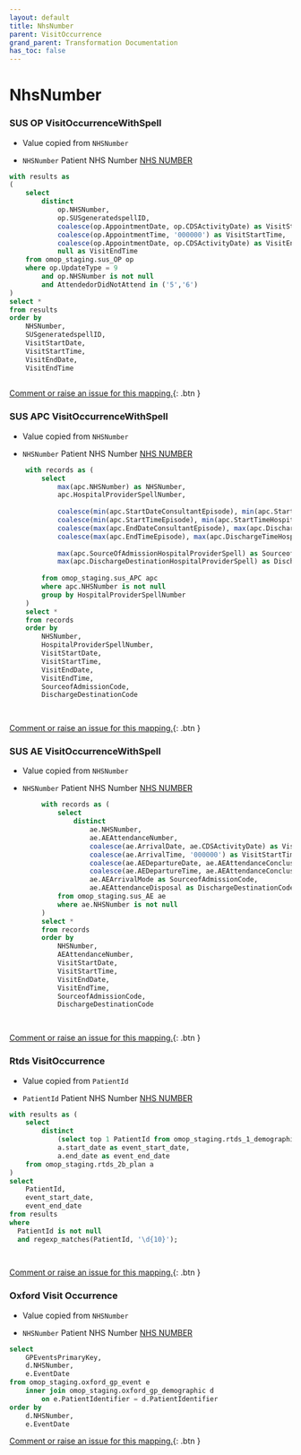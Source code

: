 ```yaml
---
layout: default
title: NhsNumber
parent: VisitOccurrence
grand_parent: Transformation Documentation
has_toc: false
---
```

# NhsNumber
### SUS OP VisitOccurrenceWithSpell
* Value copied from `NHSNumber`

* `NHSNumber` Patient NHS Number [NHS NUMBER]()

```sql
with results as
(
	select
		distinct
			op.NHSNumber,
			op.SUSgeneratedspellID,
			coalesce(op.AppointmentDate, op.CDSActivityDate) as VisitStartDate,  -- visit_start_date
			coalesce(op.AppointmentTime, '000000') as VisitStartTime,  -- visit_start_time
			coalesce(op.AppointmentDate, op.CDSActivityDate) as VisitEndDate,
			null as VisitEndTime
	from omop_staging.sus_OP op
	where op.UpdateType = 9
		and op.NHSNumber is not null
		and AttendedorDidNotAttend in ('5','6')
)
select *
from results
order by 
	NHSNumber,
	SUSgeneratedspellID,
	VisitStartDate, 
	VisitStartTime,
	VisitEndDate,
	VisitEndTime
	
```


[Comment or raise an issue for this mapping.](https://github.com/answerdigital/oxford-omop-data-mapper/issues/new?title=OMOP%20VisitOccurrence%20table%20NhsNumber%20field%20SUS%20OP%20VisitOccurrenceWithSpell%20mapping){: .btn }
### SUS APC VisitOccurrenceWithSpell
* Value copied from `NHSNumber`

* `NHSNumber` Patient NHS Number [NHS NUMBER]()

```sql
	with records as (
		select
			max(apc.NHSNumber) as NHSNumber,
			apc.HospitalProviderSpellNumber,
	
			coalesce(min(apc.StartDateConsultantEpisode), min(apc.StartDateHospitalProviderSpell), min(apc.CDSActivityDate)) as VisitStartDate,
			coalesce(min(apc.StartTimeEpisode), min(apc.StartTimeHospitalProviderSpell), '000000') as VisitStartTime,
			coalesce(max(apc.EndDateConsultantEpisode), max(apc.DischargeDateFromHospitalProviderSpell), max(apc.CDSActivityDate)) as VisitEndDate,
			coalesce(max(apc.EndTimeEpisode), max(apc.DischargeTimeHospitalProviderSpell), '000000') as VisitEndTime,
	
			max(apc.SourceOfAdmissionHospitalProviderSpell) as SourceofAdmissionCode,
			max(apc.DischargeDestinationHospitalProviderSpell) as DischargeDestinationCode
	
		from omop_staging.sus_APC apc
		where apc.NHSNumber is not null
		group by HospitalProviderSpellNumber
	)
	select *
	from records
	order by 
		NHSNumber, 
		HospitalProviderSpellNumber, 
		VisitStartDate, 
		VisitStartTime, 
		VisitEndDate, 
		VisitEndTime, 
		SourceofAdmissionCode, 
		DischargeDestinationCode

	
```


[Comment or raise an issue for this mapping.](https://github.com/answerdigital/oxford-omop-data-mapper/issues/new?title=OMOP%20VisitOccurrence%20table%20NhsNumber%20field%20SUS%20APC%20VisitOccurrenceWithSpell%20mapping){: .btn }
### SUS AE VisitOccurrenceWithSpell
* Value copied from `NHSNumber`

* `NHSNumber` Patient NHS Number [NHS NUMBER]()

```sql
		with records as (
			select  
				distinct
					ae.NHSNumber,
					ae.AEAttendanceNumber,
					coalesce(ae.ArrivalDate, ae.CDSActivityDate) as VisitStartDate,
					coalesce(ae.ArrivalTime, '000000') as VisitStartTime,
					coalesce(ae.AEDepartureDate, ae.AEAttendanceConclusionDate, ae.ArrivalDate, ae.CDSActivityDate) as VisitEndDate,
					coalesce(ae.AEDepartureTime, ae.AEAttendanceConclusionTime, '000000') as VisitEndTime,
					ae.AEArrivalMode as SourceofAdmissionCode,
					ae.AEAttendanceDisposal as DischargeDestinationCode
			from omop_staging.sus_AE ae
			where ae.NHSNumber is not null
		)
		select *
		from records
		order by 
			NHSNumber, 
			AEAttendanceNumber, 
			VisitStartDate, 
			VisitStartTime, 
			VisitEndDate, 
			VisitEndTime, 
			SourceofAdmissionCode, 
			DischargeDestinationCode

	
```


[Comment or raise an issue for this mapping.](https://github.com/answerdigital/oxford-omop-data-mapper/issues/new?title=OMOP%20VisitOccurrence%20table%20NhsNumber%20field%20SUS%20AE%20VisitOccurrenceWithSpell%20mapping){: .btn }
### Rtds VisitOccurrence
* Value copied from `PatientId`

* `PatientId` Patient NHS Number [NHS NUMBER]()

```sql
with results as (
	select 
		distinct
			(select top 1 PatientId from omop_staging.rtds_1_demographics b where b.PatientSer = a.PatientSer) as PatientId,
			a.start_date as event_start_date,
			a.end_date as event_end_date
	from omop_staging.rtds_2b_plan a
)
select
	PatientId,
	event_start_date,
	event_end_date
from results
where
  PatientId is not null
  and regexp_matches(PatientId, '\d{10}');

	
```


[Comment or raise an issue for this mapping.](https://github.com/answerdigital/oxford-omop-data-mapper/issues/new?title=OMOP%20VisitOccurrence%20table%20NhsNumber%20field%20Rtds%20VisitOccurrence%20mapping){: .btn }
### Oxford Visit Occurrence
* Value copied from `NHSNumber`

* `NHSNumber` Patient NHS Number [NHS NUMBER]()

```sql
select
	GPEventsPrimaryKey,
	d.NHSNumber,
	e.EventDate
from omop_staging.oxford_gp_event e
	inner join omop_staging.oxford_gp_demographic d
		on e.PatientIdentifier = d.PatientIdentifier
order by
	d.NHSNumber,
	e.EventDate
```


[Comment or raise an issue for this mapping.](https://github.com/answerdigital/oxford-omop-data-mapper/issues/new?title=OMOP%20VisitOccurrence%20table%20NhsNumber%20field%20Oxford%20Visit%20Occurrence%20mapping){: .btn }
